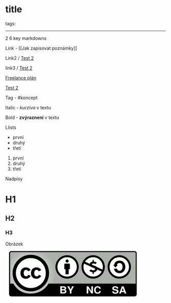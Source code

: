 # title
tags:

---
2
6 key markdowns

Link - [[Jak zapisovat poznámky]]

Link2 / [Test 2](Untitled/Test%202.md)

link3 / [Test 2](Untitled/Test%202.md)

[Freelance plán](Freelance%20plán.md)

[Test 2](Test%202.md)

Tag - #koncept

Italic - *kurzíva* v textu

Bold - **zvýraznení** v textu

Llists
- první
- druhý
- třetí

1. první
2. druhý
3. třetí

Nadpisy

# H1
## H2
### H3

Obrázek

![](CC.png)

<!--stackedit_data:
eyJoaXN0b3J5IjpbNzI3ODQ3NjY0LDI5Mjc3MDE0NCwxNTg0Mj
A5NDAyXX0=
-->
